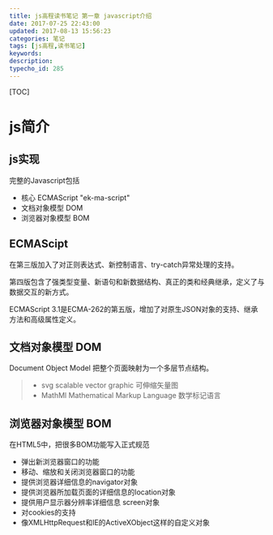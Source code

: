 ```yaml
---
title: js高程读书笔记 第一章 javascript介绍
date: 2017-07-25 22:43:00
updated: 2017-08-13 15:56:23
categories: 笔记
tags: [js高程,读书笔记]
keywords:
description:
typecho_id: 285
---
```


[TOC]


# js简介
## js实现
完整的Javascript包括
- 核心 ECMAScript "ek-ma-script"
- 文档对象模型 DOM
- 浏览器对象模型 BOM


<!--more-->


## ECMAScipt
在第三版加入了对正则表达式、新控制语言、try-catch异常处理的支持。

第四版包含了强类型变量、新语句和新数据结构、真正的类和经典继承，定义了与数据交互的新方式。

ECMAScript 3.1是ECMA-262的第五版，增加了对原生JSON对象的支持、继承方法和高级属性定义。

## 文档对象模型 DOM 
Document Object Model
把整个页面映射为一个多层节点结构。

> - svg scalable vector graphic 可伸缩矢量图
> - MathMl Mathematical Markup Language 数学标记语言

## 浏览器对象模型 BOM
在HTML5中，把很多BOM功能写入正式规范
- 弹出新浏览器窗口的功能
- 移动、缩放和关闭浏览器窗口的功能
- 提供浏览器详细信息的navigator对象
- 提供浏览器所加载页面的详细信息的location对象
- 提供用户显示器分辨率详细信息 screen对象
- 对cookies的支持
- 像XMLHttpRequest和IE的ActiveXObject这样的自定义对象

